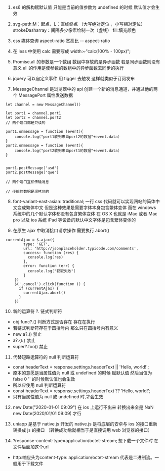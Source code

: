1. es6 的解构赋默认值 只能是当前的值参数为 undefined 的时候 默认值才会生效

2. svg-path:M：起点，L：直线终点 （大写绝对定位 ，小写相对定位）strokeDasharray：间隔多少像素绘制一次（虚线） fill:填充颜色

3. css 媒体查询 aspect-ratio 宽高比 -- aspect-ratio

4. 在 less 中使用 calc 需要写成 width:~"calc(100% - 100px)";

5. Promise.all 的参数是一个数组 数组中存放的是异步函数 若是同步函数则没有意义 all 的作用是使参数的数组中的异步函数去同步的执行

6. jquery 可以自定义事件 用 tigger 去触发 这样就类似于订阅发布

7. MessageChannel 是浏览器中的 api 创建一个新的消息通道，并通过他的两个 MessagePort 属性发送数据

```
let channel = new MessageChannel()

let port1 = channel.port1
let port2 = channel.port2
// 两个端口都是只读的

port1.onmessage = function (event){
    console.log("port1收到来自port2的数据"+event.data)
}
port2.onmessage = function (event){
    console.log("port2收到来自port1的数据"+event.data)
}


port1.postMessage('asd')
port2.postMessage('qwe')

// 两个端口互相传输消息

// 传输的数据是深拷贝的
```

8. font-variant-east-asian: traditional; 一行 css 代码就可以实现网站的简体中文变成繁体中文 但是这种效果是需要字体本身包含繁体变体 而在 windows 系统中的几个默认字体都没有包含繁体变体 在 OS X 也就是 iMac 或者 Mac pro 以及 ios 系统 iPad 等设备的默认中文字体是包含繁体变体的

9. 在原生 ajax 中取消接口请求操作 需要执行 abort()

```
currentAjax = $.ajax({
        type: 'GET',
        url: 'http://jsonplaceholder.typicode.com/comments',
        success: function (res) {
          console.log(res)
        },
        error: function (err) {
          console.log("获取失败")
        }
    })
    $('.cancel').click(function () {
      if (currentAjax) {
        currentAjax.abort()
      }
    })
```

10. 新的运算符 ?. 链式判断符

- obj.func?.() 判断方式是否存在 存在在执行
- 若链式判断符存在于圆括号内 那么只在圆括号内有意义
- new a?.() 禁止
- a?.`{b}` 禁止
- super?.foo() 禁止

11. 代替短路运算符的 null 判断运算符

- const headerText = response.settings.headerText || 'Hello, world!';
- 原本的意愿是当属性值为 null 或 undefined 的时候 赋默认值 然后当值为 false 0 '' 的时候默认值也会生效
- 所以应使用 null 判断运算符
- const headerText = response.settings.headerText ?? 'Hello, world!';
- 只有当属性值为 null 或 undefined 时,才会生效

12. new Date("2020-01-01 09:09") 在 ios 上运行不出来 转换出来全是 NaN new Date(2020/01/01 09:09) 才行

13. uniapp 是基于 native.js 开发的 native.js 是将底层的安卓与 ios 的接口重新转换成 js 的接口 （转换成功后就相当于是直接调用 web 浏览器的接口）


14. ?response-content-type=application/octet-stream; 想下载一个文件时  在文件后面加这个url
  - http:响应头为content-type: application/octet-stream 代表是二进制流。一般用于下载文件
